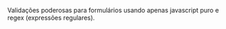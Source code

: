 Validações poderosas para formulários usando apenas javascript puro e regex (expressões regulares).

